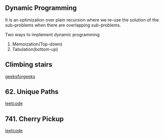 ## Dynamic Programming

It is an optimization over plain recursion where we re-use the solution of the sub-problems when there are overlapping sub-problems.

Two ways to implement dynamic programming

1. Memoization(Top-down)
2. Tabulation(bottom-up)

<h2>Climbing stairs</h2>
<a href="https://www.geeksforgeeks.org/batch/dsa-python-self-paced/track/DSASPPY-Dynamic-Programming/problem/count-ways-to-reach-the-nth-stair-1587115620">geeksforgeeks</a>
<h2>62. Unique Paths</h2>
<a href="https://leetcode.com/problems/unique-paths/description/">leetcode</a>

<h2>741. Cherry Pickup</h2>
<a href="https://leetcode.com/problems/cherry-pickup/description/">leetcode</a>
